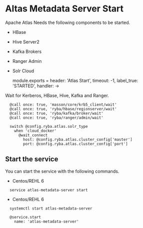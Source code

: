
# Altas Metadata Server Start

Apache Atlas Needs the following components to be started.
- HBase
- Hive Server2
- Kafka Brokers
- Ranger Admin
- Solr Cloud

    module.exports = header: 'Atlas Start', timeout: -1, label_true: 'STARTED', handler: ->

Wait for Kerberos, HBase, Hive, Kafka and Ranger.

      @call once: true, 'masson/core/krb5_client/wait'
      @call once: true, 'ryba/hbase/regionserver/wait'
      @call once: true, 'ryba/kafka/broker/wait'
      @call once: true, 'ryba/ranger/admin/wait'

      switch @config.ryba.atlas.solr_type
        when 'cloud_docker'
          @wait_connect
            host: @config.ryba.atlas.cluster_config['master']
            port: @config.ryba.atlas.cluster_config['port']

## Start the service
You can start the service with the following commands.
* Centos/REHL 6
```
  service atlas-metadata-server start
```
* Centos/REHL 6
```
  systemctl start atlas-metadata-server
```
      
      @service.start
        name: 'atlas-metadata-server'
        
        




      
